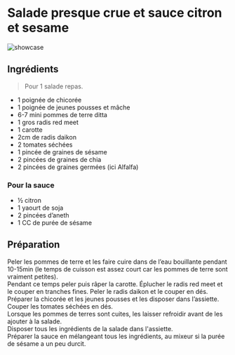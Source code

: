 # Salade presque crue et sauce citron et sesame

![showcase](https://latarteriedebene.files.wordpress.com/2016/01/salade-wr-2.jpg)

## Ingrédients

> Pour 1 salade repas.

* 1 poignée de chicorée
* 1 poignée de jeunes pousses et mâche
* 6-7 mini pommes de terre ditta
* 1 gros radis red meet
* 1 carotte
* 2cm de radis daikon
* 2 tomates séchées
* 1 pincée de graines de sésame
* 2 pincées de graines de chia
* 2 pincées de graines germées (ici Alfalfa)

### Pour la sauce

* ½ citron
* 1 yaourt de soja
* 2 pincées d’aneth
* 1 CC de purée de sésame

## Préparation

Peler les pommes de terre et les faire cuire dans de l’eau bouillante pendant 10-15min (le temps de cuisson est assez court car les pommes de terre sont vraiment petites).  
Pendant ce temps peler puis râper la carotte. Éplucher le radis red meet et le couper en tranches fines. Peler le radis daikon et le couper en dés.  
Préparer la chicorée et les jeunes pousses et les disposer dans l’assiette. Couper les tomates séchées en dés.  
Lorsque les pommes de terres sont cuites, les laisser refroidir avant de les ajouter à la salade.  
Disposer tous les ingrédients de la salade dans l'assiette.  
Préparer la sauce en mélangeant tous les ingrédients, au mixeur si la purée de sésame a un peu durcit.
